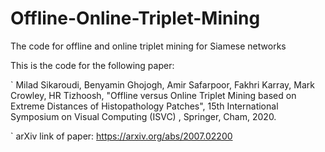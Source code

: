 # Offline-Online-Triplet-Mining

The code for offline and online triplet mining for Siamese networks

This is the code for the following paper:

` Milad Sikaroudi, Benyamin Ghojogh, Amir Safarpoor, Fakhri Karray, Mark Crowley, HR Tizhoosh, "Offline versus Online Triplet Mining based on Extreme Distances of Histopathology Patches", 15th International Symposium on Visual Computing (ISVC) , Springer, Cham, 2020. 

` arXiv link of paper: https://arxiv.org/abs/2007.02200
